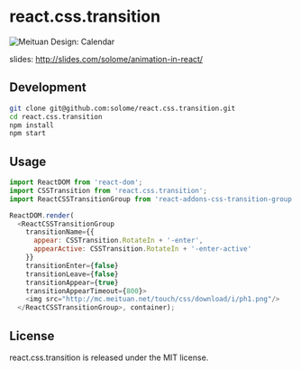 # react.css.transition

![Meituan Design: Calendar](https://s3.amazonaws.com/media-p.slid.es/uploads/265482/images/1991644/calendar.gif)

slides: http://slides.com/solome/animation-in-react/

## Development

```bash
git clone git@github.com:solome/react.css.transition.git
cd react.css.transition
npm install
npm start
```

## Usage

```js
import ReactDOM from 'react-dom';
import CSSTransition from 'react.css.transition';
import ReactCSSTransitionGroup from 'react-addons-css-transition-group';

ReactDOM.render(
  <ReactCSSTransitionGroup
    transitionName={{
      appear: CSSTransition.RotateIn + '-enter',
      appearActive: CSSTransition.RotateIn + '-enter-active'
    }}
    transitionEnter={false}
    transitionLeave={false}
    transitionAppear={true}
    transitionAppearTimeout={800}>
    <img src="http://mc.meituan.net/touch/css/download/i/ph1.png"/>
  </ReactCSSTransitionGroup>, container);
```

## License

react.css.transition is released under the MIT license.
